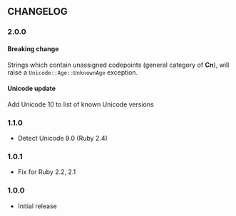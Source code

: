 ## CHANGELOG

### 2.0.0

#### Breaking change

Strings which contain unassigned codepoints (general category of **Cn**), will raise a `Unicode::Age::UnknownAge` exception.

#### Unicode update

Add Unicode 10 to list of known Unicode versions

### 1.1.0

* Detect Unicode 9.0 (Ruby 2.4)

### 1.0.1

* Fix for Ruby 2.2, 2.1

### 1.0.0

* Initial release

